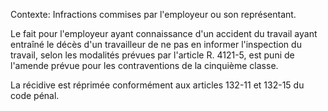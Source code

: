 Contexte: Infractions commises par l'employeur  ou son représentant.

Le fait pour l'employeur ayant connaissance d'un accident du travail ayant entraîné le décès d'un travailleur de ne pas en informer l'inspection du travail, selon les modalités prévues par l'article R. 4121-5, est puni de l'amende prévue pour les contraventions de la cinquième classe.

La récidive est réprimée conformément aux articles 132-11 et 132-15 du code pénal.